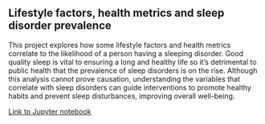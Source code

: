 ## Lifestyle factors, health metrics and sleep disorder prevalence

This project explores how some lifestyle factors and health metrics correlate to the likelihood of a person having a sleeping disorder. Good quality sleep is vital to ensuring a long and healthy life so it’s detrimental to public health that the prevalence of sleep disorders is on the rise. Although this analysis cannot prove causation, understanding the variables that correlate with sleep disorders can guide interventions to promote healthy habits and prevent sleep disturbances, improving overall well-being.

[Link to Jupyter notebook](Sleep_Disorder_Prevalence.ipynb)
